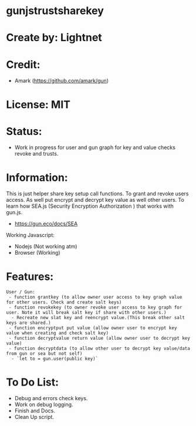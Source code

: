 # gunjstrustsharekey

# Create by: Lightnet

# Credit:
 * Amark (https://github.com/amark/gun)

# License: MIT

# Status:
 * Work in progress for user and gun graph for key and value checks revoke and trusts.

# Information:
 This is just helper share key setup call functions. To grant and revoke users access.
 As well put encrypt and decrypt key value as well other users. To learn how SEA.js 
 (Security Encryption Authorization ) that works with gun.js.

 * https://gun.eco/docs/SEA
 
Working Javascript: 
 * Nodejs (Not working atm)
 * Browser (Working)

# Features: 
```
User / Gun:
 - function grantkey (to allow owner user access to key graph value for other users. Check and create salt keys)
 - function revokekey (to owner revoke user access to key graph for user. Note it will break salt key if share with other users.)
  - Recreate new slat key and reencrypt value.(This break other salt keys are shared.)
 - function encryptput put value (allow owner user to encrypt key value when creating and check salt key)
 - function decryptvalue return value (allow owner user to decrypt key value)
 - function decryptdata (to allow other user to decrypt key value/data from gun or sea but not self)
  - `let to = gun.user(public key)`
```

# To Do List:
 * Debug and errors check keys.
 * Work on debug logging.
 * Finish and Docs.
 * Clean Up script.